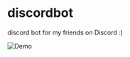 # discordbot
discord bot for my friends on Discord :)

![Demo](https://user-images.githubusercontent.com/24620821/99194560-63e23b80-2780-11eb-8425-97eeb6337de8.gif)
